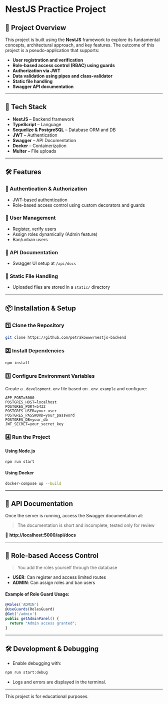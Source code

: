 # NestJS Practice Project

## 📌 Project Overview

This project is built using the **NestJS** framework to explore its fundamental concepts, architectural approach, and key features. The outcome of this project is a pseudo-application that supports:

- **User registration and verification**
- **Role-based access control (RBAC) using guards**
- **Authorization via JWT**
- **Data validation using pipes and class-validator**
- **Static file handling**
- **Swagger API documentation**

---

## 🚀 Tech Stack

- **NestJS** – Backend framework
- **TypeScript** – Language
- **Sequelize & PostgreSQL** – Database ORM and DB
- **JWT** – Authentication
- **Swagger** – API Documentation
- **Docker** – Containerization
- **Multer** – File uploads

---

## 🛠 Features

### 🔹 Authentication & Authorization

- JWT-based authentication
- Role-based access control using custom decorators and guards

### 🔹 User Management

- Register, verify users
- Assign roles dynamically (Admin feature)
- Ban/unban users

### 🔹 API Documentation

- Swagger UI setup at `/api/docs`

### 🔹 Static File Handling

- Uploaded files are stored in a `static/` directory

---

## 📦 Installation & Setup

### 1️⃣ Clone the Repository

```sh
git clone https://github.com/petrakowww/nestjs-backend
```

### 2️⃣ Install Dependencies

```sh
npm install
```

### 3️⃣ Configure Environment Variables

Create a `.development.env` file based on `.env.example` and configure:

```env
APP_PORT=5000
POSTGRES_HOST=localhost
POSTGRES_PORT=5432
POSTGRES_USER=your_user
POSTGRES_PASSWORD=your_password
POSTGRES_DB=your_db
JWT_SECRET=your_secret_key
```

### 4️⃣ Run the Project

#### Using Node.js

```sh
npm run start
```

#### Using Docker

```sh
docker-compose up --build
```

---

## 📖 API Documentation

Once the server is running, access the Swagger documentation at:

> The documentation is short and incomplete, tested only for review

📌 **http://localhost:5000/api/docs**

---

## 🔐 Role-based Access Control

> You add the roles yourself through the database

- **USER**: Can register and access limited routes
- **ADMIN**: Can assign roles and ban users

#### Example of Role Guard Usage:

```ts
@Roles('ADMIN')
@UseGuards(RolesGuard)
@Get('/admin')
public getAdminPanel() {
  return "Admin access granted";
}
```

---

## 🛠 Development & Debugging

- Enable debugging with:

```sh
npm run start:debug
```

- Logs and errors are displayed in the terminal.

---

This project is for educational purposes.